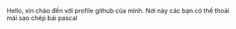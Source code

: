 Hello, xin chào đến với profile github của mình. Nơi này các bạn có thể thoải mái sao chép bái pascal

